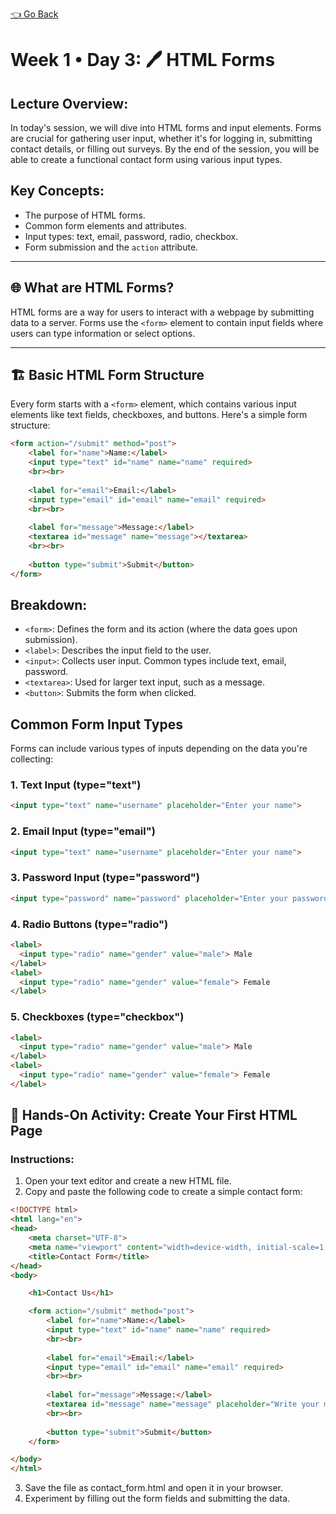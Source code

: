 [👈 Go Back](./lvl1.md)

# Week 1 • Day 3: 🖊️ HTML Forms

## Lecture Overview:
In today's session, we will dive into HTML forms and input elements. Forms are crucial for gathering user input, whether it's for logging in, submitting contact details, or filling out surveys. By the end of the session, you will be able to create a functional contact form using various input types.

## Key Concepts:
- The purpose of HTML forms.
- Common form elements and attributes.
- Input types: text, email, password, radio, checkbox.
- Form submission and the `action` attribute.

---

## 🌐 What are HTML Forms?

HTML forms are a way for users to interact with a webpage by submitting data to a server. Forms use the `<form>` element to contain input fields where users can type information or select options.

---

## 🏗️ Basic HTML Form Structure

Every form starts with a `<form>` element, which contains various input elements like text fields, checkboxes, and buttons. Here's a simple form structure:

```html
<form action="/submit" method="post">
    <label for="name">Name:</label>
    <input type="text" id="name" name="name" required>
    <br><br>
    
    <label for="email">Email:</label>
    <input type="email" id="email" name="email" required>
    <br><br>
    
    <label for="message">Message:</label>
    <textarea id="message" name="message"></textarea>
    <br><br>
    
    <button type="submit">Submit</button>
</form>
```

## Breakdown:
- `<form>`: Defines the form and its action (where the data goes upon submission).
- `<label>`: Describes the input field to the user.
- `<input>`: Collects user input. Common types include text, email, password.
- `<textarea>`: Used for larger text input, such as a message.
- `<button>`: Submits the form when clicked.

## Common Form Input Types
Forms can include various types of inputs depending on the data you're collecting:

### 1. Text Input (type="text")
```html
<input type="text" name="username" placeholder="Enter your name">
```

### 2. Email Input (type="email")
```html
<input type="text" name="username" placeholder="Enter your name">
```

### 3. Password Input (type="password")
```html
<input type="password" name="password" placeholder="Enter your password">
```

### 4. Radio Buttons (type="radio")
```html
<label>
  <input type="radio" name="gender" value="male"> Male
</label>
<label>
  <input type="radio" name="gender" value="female"> Female
</label>
```

### 5. Checkboxes (type="checkbox")
```html
<label>
  <input type="radio" name="gender" value="male"> Male
</label>
<label>
  <input type="radio" name="gender" value="female"> Female
</label>
```

## 🎯 Hands-On Activity: Create Your First HTML Page

### Instructions:
1. Open your text editor and create a new HTML file.
2. Copy and paste the following code to create a simple contact form:
```html
<!DOCTYPE html>
<html lang="en">
<head>
    <meta charset="UTF-8">
    <meta name="viewport" content="width=device-width, initial-scale=1.0">
    <title>Contact Form</title>
</head>
<body>

    <h1>Contact Us</h1>

    <form action="/submit" method="post">
        <label for="name">Name:</label>
        <input type="text" id="name" name="name" required>
        <br><br>
        
        <label for="email">Email:</label>
        <input type="email" id="email" name="email" required>
        <br><br>
        
        <label for="message">Message:</label>
        <textarea id="message" name="message" placeholder="Write your message here..."></textarea>
        <br><br>
        
        <button type="submit">Submit</button>
    </form>

</body>
</html>
```
3. Save the file as contact_form.html and open it in your browser.
4. Experiment by filling out the form fields and submitting the data.
